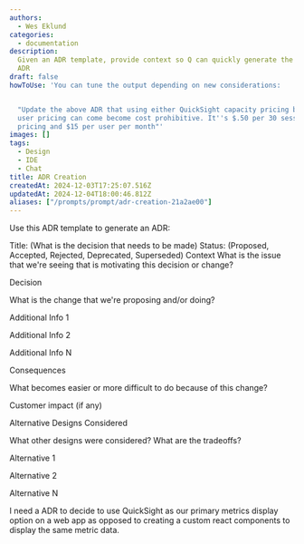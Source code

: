 ```yaml
---
authors:
  - Wes Eklund
categories:
  - documentation
description:
  Given an ADR template, provide context so Q can quickly generate the
  ADR
draft: false
howToUse: 'You can tune the output depending on new considerations:


  "Update the above ADR that using either QuickSight capacity pricing by session or
  user pricing can come become cost prohibitive. It''s $.50 per 30 session for capacity
  pricing and $15 per user per month"'
images: []
tags:
  - Design
  - IDE
  - Chat
title: ADR Creation
createdAt: 2024-12-03T17:25:07.516Z
updatedAt: 2024-12-04T18:00:46.812Z
aliases: ["/prompts/prompt/adr-creation-21a2ae00"]
---
```


Use this ADR template to generate an ADR:
<adr>

Title: (What is the decision that needs to be made)
Status: (Proposed, Accepted, Rejected, Deprecated, Superseded)
Context
What is the issue that we're seeing that is motivating this decision or change?

Decision

What is the change that we're proposing and/or doing?

Additional Info 1

Additional Info 2

Additional Info N

Consequences

What becomes easier or more difficult to do because of this change?

Customer impact (if any)

Alternative Designs Considered

What other designs were considered? What are the tradeoffs?

Alternative 1

Alternative 2

Alternative N

</adr> 
I need a ADR to decide to use QuickSight as our primary metrics display option on a web app as opposed to creating a custom react components to display the same metric data.

